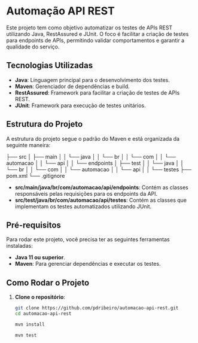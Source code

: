 # Automação API REST

Este projeto tem como objetivo automatizar os testes de APIs REST utilizando Java, RestAssured e JUnit. O foco é facilitar a criação de testes para endpoints de APIs, permitindo validar comportamentos e garantir a qualidade do serviço.

## Tecnologias Utilizadas

- **Java**: Linguagem principal para o desenvolvimento dos testes.
- **Maven**: Gerenciador de dependências e build.
- **RestAssured**: Framework para facilitar a criação de testes de APIs REST.
- **JUnit**: Framework para execução de testes unitários.

## Estrutura do Projeto

A estrutura do projeto segue o padrão do Maven e está organizada da seguinte maneira:

├── src
│ ├── main
│ │ └── java
│ │ └── br
│ │ └── com
│ │ └── automacao
│ │ └── api
│ │ └── endpoints
│ ├── test
│ │ └── java
│ │ └── br
│ │ └── com
│ │ └── automacao
│ │ └── api
│ │ └── testes
├── pom.xml
└── .gitignore


- **src/main/java/br/com/automacao/api/endpoints**: Contém as classes responsáveis pelas requisições para os endpoints da API.
- **src/test/java/br/com/automacao/api/testes**: Contém as classes que implementam os testes automatizados utilizando JUnit.

## Pré-requisitos

Para rodar este projeto, você precisa ter as seguintes ferramentas instaladas:

- **Java 11 ou superior**.
- **Maven**: Para gerenciar dependências e executar os testes.

## Como Rodar o Projeto

1. **Clone o repositório**:

   ```bash
   git clone https://github.com/pdribeiro/automacao-api-rest.git
   cd automacao-api-rest

   mvn install

   mvn test


   

